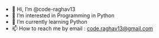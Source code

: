 - 👋 Hi, I’m @code-raghav13
- 👀 I’m interested in Programming in Python
- 🌱 I’m currently learning Python
- 📫 How to reach me by email : code.raghav13@gmail.com

<!---
code-raghav13/code-raghav13 is a ✨ special ✨ repository because its `README.md` (this file) appears on your GitHub profile.
You can click the Preview link to take a look at your changes.
--->

